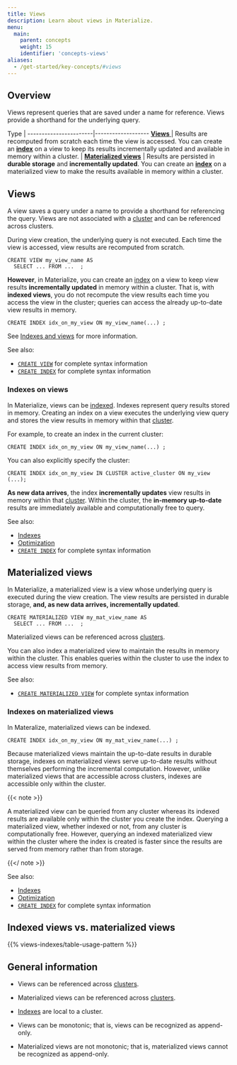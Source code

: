 ```yaml
---
title: Views
description: Learn about views in Materialize.
menu:
  main:
    parent: concepts
    weight: 15
    identifier: 'concepts-views'
aliases:
  - /get-started/key-concepts/#views
---
```


## Overview

Views represent queries that are saved under a name for reference. Views provide
a shorthand for the underlying query.

Type                   |
-----------------------|-------------------
[ **Views** ]( #views ) | Results are recomputed from scratch each time the view is accessed. You can create an **[index](/concepts/indexes/)** on a view to keep its results incrementally updated and available in memory within a cluster. |
[**Materialized views**](#materialized-views) | Results are persisted in **durable storage** and **incrementally updated**. You can create an [**index**](/concepts/indexes/) on a materialized view to make the results available in memory within a cluster.

## Views

A view saves a query under a name to provide a shorthand for referencing the
query. Views are not associated with a [cluster](/concepts/clusters/) and can
be referenced across clusters.

During view creation, the underlying query is not executed. Each time the view
is accessed, view results are recomputed from scratch.

```mzsql
CREATE VIEW my_view_name AS
  SELECT ... FROM ...  ;
```

**However**, in Materialize, you can create an [index](/concepts/indexes/) on a
view to keep view results **incrementally updated** in memory within a cluster.
That is, with **indexed views**, you do not recompute the view results each time
you access the view in the cluster; queries can access the already up-to-date
view results in memory.

```mzsql
CREATE INDEX idx_on_my_view ON my_view_name(...) ;
```

See [Indexes and views](#indexes-on-views) for more information.

See also:

- [`CREATE VIEW`](/sql/create-view)  for complete syntax information
- [`CREATE INDEX`](/sql/create-index/)  for complete syntax information

### Indexes on views

In Materialize, views can be [indexed](/concepts/indexes/). Indexes represent
query results stored in memory. Creating an index on a view executes the
underlying view query and stores the view results in memory within that
[cluster](/concepts/clusters/).

For example, to create an index in the current cluster:

```mzsql
CREATE INDEX idx_on_my_view ON my_view_name(...) ;
```

You can also explicitly specify the cluster:

```mzsql
CREATE INDEX idx_on_my_view IN CLUSTER active_cluster ON my_view (...);
```

**As new data arrives**, the index **incrementally updates** view results in
memory within that [cluster](/concepts/clusters/). Within the cluster, the
**in-memory up-to-date** results are immediately available and computationally
free to query.

See also:

- [Indexes](/concepts/indexes)
- [Optimization](/transform-data/optimization)
- [`CREATE INDEX`](/sql/create-index/)  for complete syntax information

## Materialized views

In Materialize, a materialized view is a view whose underlying query is executed
during the view creation. The view results are persisted in durable storage,
**and, as new data arrives, incrementally updated**.

```mzsql
CREATE MATERIALIZED VIEW my_mat_view_name AS
  SELECT ... FROM ...  ;
```

Materialized views can be referenced across [clusters](/concepts/clusters/).

You can also index a materialized view to maintain the results in memory within
the cluster. This enables queries within the cluster to use the index to access
view results from memory.


See also:

- [`CREATE MATERIALIZED VIEW`](/sql/create-materialized-view) for complete
  syntax information

### Indexes on materialized views

In Materalize, materialized views can be indexed.

```mzsql
CREATE INDEX idx_on_my_view ON my_mat_view_name(...) ;
```

Because materialized views maintain the up-to-date results in durable storage,
indexes on materialized views serve up-to-date results without themselves
performing the incremental computation. However, unlike materialized views that
are accessible across clusters, indexes are accessible only within the cluster.

{{< note >}}

A materialized view can be queried from any cluster whereas its indexed results
are available only within the cluster you create the index. Querying a
materialized view, whether indexed or not, from any cluster is computationally
free. However, querying an indexed materialized view within the cluster where
the index is created is faster since the results are served from memory rather
than from storage.

{{</ note >}}

See also:

- [Indexes](/concepts/indexes)
- [Optimization](/transform-data/optimization)
- [`CREATE INDEX`](/sql/create-index/)  for complete syntax information

## Indexed views vs. materialized views

{{% views-indexes/table-usage-pattern %}}

## General information

- Views can be referenced across [clusters](/concepts/clusters/).

- Materialized views can be referenced across [clusters](/concepts/clusters/).

- [Indexes](/concepts/indexes) are local to a cluster.

- Views can be monotonic; that is, views can be recognized as append-only.

- Materialized views are not monotonic; that is, materialized views cannot be
  recognized as append-only.

<style>
red { color: Red; font-weight: 500; }
</style>
